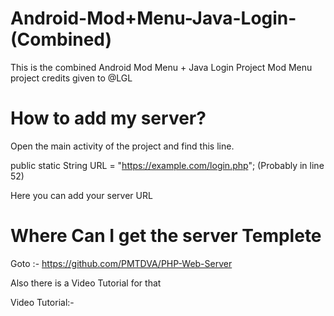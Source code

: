 # Android-Mod+Menu-Java-Login-(Combined)

This is the combined Android Mod Menu + Java Login Project
Mod Menu project credits given to @LGL

# How to add my server?

Open the main activity of the project and find this line.

public static String URL = "https://example.com/login.php"; (Probably in line 52)

Here you can add your server URL

# Where Can I get the server Templete

Goto :- https://github.com/PMTDVA/PHP-Web-Server

Also there is a Video Tutorial for that

Video Tutorial:-
